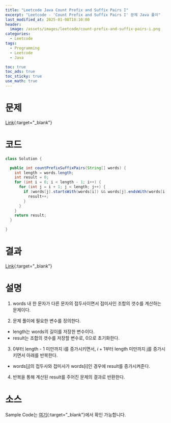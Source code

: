 ```yaml
---
title: "Leetcode Java Count Prefix and Suffix Pairs I"
excerpt: "Leetcode - 'Count Prefix and Suffix Pairs I' 문제 Java 풀이"
last_modified_at: 2025-01-08T18:10:00
header:
  image: /assets/images/leetcode/count-prefix-and-suffix-pairs-i.png
categories:
  - Leetcode
tags:
  - Programming
  - Leetcode
  - Java

toc: true
toc_ads: true
toc_sticky: true
use_math: true
---
```

# 문제
[Link](https://leetcode.com/problems/count-prefix-and-suffix-pairs-i/){:target="_blank"}

# 코드
```java
class Solution {

  public int countPrefixSuffixPairs(String[] words) {
    int length = words.length;
    int result = 0;
    for (int i = 0; i < length - 1; i++) {
      for (int j = i + 1; j < length; j++) {
        if (words[j].startsWith(words[i]) && words[j].endsWith(words[i])) {
          result++;
        }
      }
    }
    return result;
  }

}
```

# 결과
[Link](https://leetcode.com/problems/count-prefix-and-suffix-pairs-i/submissions/1501644637/){:target="_blank"}

# 설명
1. words 내 한 문자가 다른 문자의 접두사이면서 접미사인 조합의 갯수를 계산하는 문제이다.

2. 문제 풀이에 필요한 변수를 정의한다.
- length는 words의 길이를 저장한 변수이다.
- result는 조합의 갯수를 저장할 변수로, 0으로 초기화한다.

3. 0부터 length - 1 미만까지 i를 증가시키면서, $i + 1$부터 length 미만까지 j를 증가시키면서 아래를 반복한다.
- words[j]의 접두사와 접미사가 words[i]인 경우에 result를 증가시켜준다.

4. 반복을 통해 계산된 result를 주어진 문제의 결과로 반환한다.

# 소스
Sample Code는 [여기](https://github.com/GracefulSoul/leetcode/blob/master/src/main/java/gracefulsoul/problems/CountPrefixAndSuffixPairsI.java){:target="_blank"}에서 확인 가능합니다.